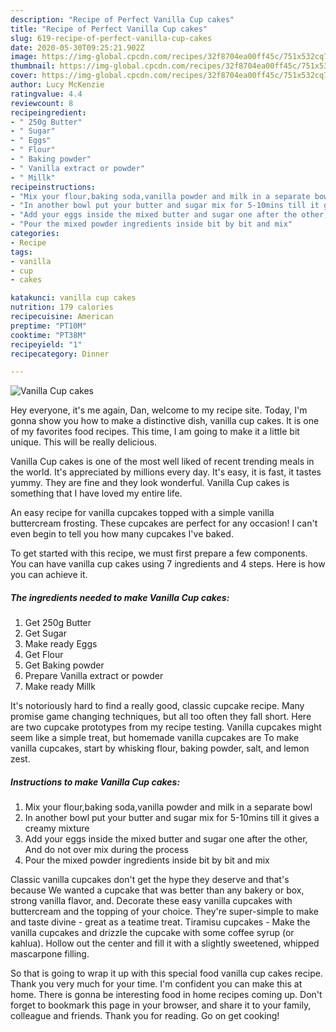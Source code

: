 ```yaml
---
description: "Recipe of Perfect Vanilla Cup cakes"
title: "Recipe of Perfect Vanilla Cup cakes"
slug: 619-recipe-of-perfect-vanilla-cup-cakes
date: 2020-05-30T09:25:21.902Z
image: https://img-global.cpcdn.com/recipes/32f8704ea00ff45c/751x532cq70/vanilla-cup-cakes-recipe-main-photo.jpg
thumbnail: https://img-global.cpcdn.com/recipes/32f8704ea00ff45c/751x532cq70/vanilla-cup-cakes-recipe-main-photo.jpg
cover: https://img-global.cpcdn.com/recipes/32f8704ea00ff45c/751x532cq70/vanilla-cup-cakes-recipe-main-photo.jpg
author: Lucy McKenzie
ratingvalue: 4.4
reviewcount: 8
recipeingredient:
- " 250g Butter"
- " Sugar"
- " Eggs"
- " Flour"
- " Baking powder"
- " Vanilla extract or powder"
- " Millk"
recipeinstructions:
- "Mix your flour,baking soda,vanilla powder and milk in a separate bowl"
- "In another bowl put your butter and sugar mix for 5-10mins till it gives a creamy mixture"
- "Add your eggs inside the mixed butter and sugar one after the other, And do not over mix during the process"
- "Pour the mixed powder ingredients inside bit by bit and mix"
categories:
- Recipe
tags:
- vanilla
- cup
- cakes

katakunci: vanilla cup cakes 
nutrition: 179 calories
recipecuisine: American
preptime: "PT10M"
cooktime: "PT38M"
recipeyield: "1"
recipecategory: Dinner

---
```



![Vanilla Cup cakes](https://img-global.cpcdn.com/recipes/32f8704ea00ff45c/751x532cq70/vanilla-cup-cakes-recipe-main-photo.jpg)

Hey everyone, it's me again, Dan, welcome to my recipe site. Today, I'm gonna show you how to make a distinctive dish, vanilla cup cakes. It is one of my favorites food recipes. This time, I am going to make it a little bit unique. This will be really delicious.

Vanilla Cup cakes is one of the most well liked of recent trending meals in the world. It's appreciated by millions every day. It's easy, it is fast, it tastes yummy. They are fine and they look wonderful. Vanilla Cup cakes is something that I have loved my entire life.

An easy recipe for vanilla cupcakes topped with a simple vanilla buttercream frosting. These cupcakes are perfect for any occasion! I can&#39;t even begin to tell you how many cupcakes I&#39;ve baked.


To get started with this recipe, we must first prepare a few components. You can have vanilla cup cakes using 7 ingredients and 4 steps. Here is how you can achieve it.

<!--inarticleads1-->

##### The ingredients needed to make Vanilla Cup cakes:

1. Get  250g Butter
1. Get  Sugar
1. Make ready  Eggs
1. Get  Flour
1. Get  Baking powder
1. Prepare  Vanilla extract or powder
1. Make ready  Millk


It&#39;s notoriously hard to find a really good, classic cupcake recipe. Many promise game changing techniques, but all too often they fall short. Here are two cupcake prototypes from my recipe testing. Vanilla cupcakes might seem like a simple treat, but homemade vanilla cupcakes are To make vanilla cupcakes, start by whisking flour, baking powder, salt, and lemon zest. 

<!--inarticleads2-->

##### Instructions to make Vanilla Cup cakes:

1. Mix your flour,baking soda,vanilla powder and milk in a separate bowl
1. In another bowl put your butter and sugar mix for 5-10mins till it gives a creamy mixture
1. Add your eggs inside the mixed butter and sugar one after the other, And do not over mix during the process
1. Pour the mixed powder ingredients inside bit by bit and mix


Classic vanilla cupcakes don&#39;t get the hype they deserve and that&#39;s because We wanted a cupcake that was better than any bakery or box, strong vanilla flavor, and. Decorate these easy vanilla cupcakes with buttercream and the topping of your choice. They&#39;re super-simple to make and taste divine - great as a teatime treat. Tiramisu cupcakes - Make the vanilla cupcakes and drizzle the cupcake with some coffee syrup (or kahlua). Hollow out the center and fill it with a slightly sweetened, whipped mascarpone filling. 

So that is going to wrap it up with this special food vanilla cup cakes recipe. Thank you very much for your time. I'm confident you can make this at home. There is gonna be interesting food in home recipes coming up. Don't forget to bookmark this page in your browser, and share it to your family, colleague and friends. Thank you for reading. Go on get cooking!
